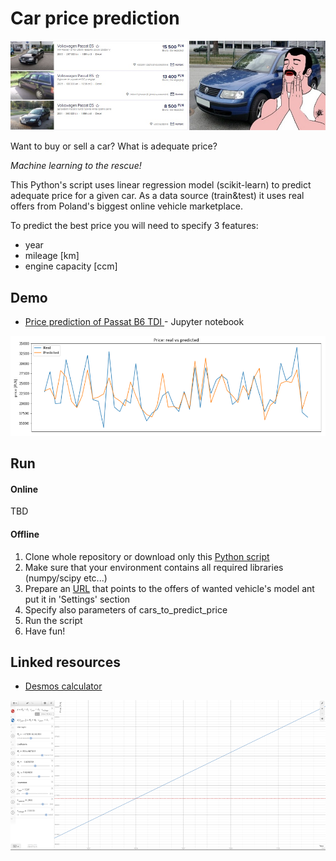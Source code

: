# Car price prediction
[![passat](passat.jpg)](passat_b6_tdi_price_prediction.ipynb) 

Want to buy or sell a car? What is adequate price? 

*Machine learning to the rescue!*

This Python's script uses linear regression model (scikit-learn) to predict adequate price for a given car.
As a data source (train&test) it uses real offers from Poland's biggest online vehicle marketplace. 

To predict the best price you will need to specify 3 features:
* year
* mileage [km]
* engine capacity [ccm]  



## Demo
*  [Price prediction of Passat B6 TDI ](passat_b6_tdi_price_prediction.ipynb) - Jupyter notebook

![prediction chart](prediction.png)


## Run
#### Online
TBD
#### Offline
1. Clone whole repository or download only this [Python script](car_price_prediction.py)
1. Make sure that your environment contains all required libraries (numpy/scipy etc...)
1. Prepare an [URL](https://www.otomoto.pl/osobowe/volkswagen/passat/b6-2005-2010) that points to the offers of wanted vehicle's model ant put it in 'Settings' section
1. Specify also parameters of cars_to_predict_price 
1. Run the script 
1. Have fun!

## Linked resources
- [Desmos calculator](https://www.desmos.com/calculator/vhngcjfwlh)

![desmos chart](desmos.png)
 
 